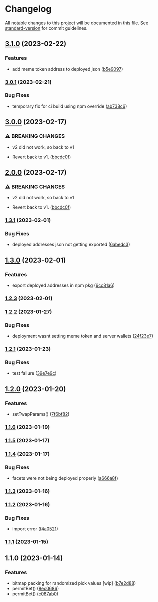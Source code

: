 # Changelog

All notable changes to this project will be documented in this file. See [standard-version](https://github.com/conventional-changelog/standard-version) for commit guidelines.

## [3.1.0](https://github.com/DegenFighter/contracts/compare/v3.0.1...v3.1.0) (2023-02-22)


### Features

* add meme token address to deployed json ([b5e9097](https://github.com/DegenFighter/contracts/commit/b5e9097c6220f2da32f0bbe546121da3dd458ddc))

### [3.0.1](https://github.com/DegenFighter/contracts/compare/v3.0.0...v3.0.1) (2023-02-21)


### Bug Fixes

* temporary fix for ci build using npm override ([ab738c6](https://github.com/DegenFighter/contracts/commit/ab738c6d76b8f1b73e1e6e3326d8e8234759e1f9))

## [3.0.0](https://github.com/DegenFighter/contracts/compare/v2.0.1...v3.0.0) (2023-02-17)


### ⚠ BREAKING CHANGES

* v2 did not work, so back to v1

* Revert back to v1. ([bbcdc0f](https://github.com/DegenFighter/contracts/commit/bbcdc0fb8aca06b9bdf5c68d5ec840d5e4df25ad))

## [2.0.0](https://github.com/DegenFighter/contracts/compare/v2.0.1...v2.0.0) (2023-02-17)


### ⚠ BREAKING CHANGES

* v2 did not work, so back to v1

* Revert back to v1. ([bbcdc0f](https://github.com/DegenFighter/contracts/commit/bbcdc0fb8aca06b9bdf5c68d5ec840d5e4df25ad))

### [1.3.1](https://github.com/DegenFighter/contracts/compare/v1.3.0...v1.3.1) (2023-02-01)


### Bug Fixes

* deployed addresses json not getting exported ([6abedc3](https://github.com/DegenFighter/contracts/commit/6abedc35da85d2dc96565bb580c817f2e83b475b))

## [1.3.0](https://github.com/DegenFighter/contracts/compare/v1.2.3...v1.3.0) (2023-02-01)


### Features

* export deployed addresses in npm pkg ([6cc81a6](https://github.com/DegenFighter/contracts/commit/6cc81a6fb7addfa1f5fd71980c8cce27548e8970))

### [1.2.3](https://github.com/DegenFighter/contracts/compare/v1.2.2...v1.2.3) (2023-02-01)

### [1.2.2](https://github.com/DegenFighter/contracts/compare/v1.2.1...v1.2.2) (2023-01-27)


### Bug Fixes

* deployment wasnt setting meme token and server wallets ([24f23e7](https://github.com/DegenFighter/contracts/commit/24f23e7d3ee5a852bfef47b0c3fbaf0001d19257))

### [1.2.1](https://github.com/DegenFighter/contracts/compare/v1.2.0...v1.2.1) (2023-01-23)


### Bug Fixes

* test failure ([39e7e9c](https://github.com/DegenFighter/contracts/commit/39e7e9c9920169c1d799c63e60eb2dd91680fbeb))

## [1.2.0](https://github.com/DegenFighter/contracts/compare/v1.1.6...v1.2.0) (2023-01-20)


### Features

* setTwapParams() ([7f6bf82](https://github.com/DegenFighter/contracts/commit/7f6bf8250515216ebd56ac386c6c483252c71ca2))

### [1.1.6](https://github.com/DegenFighter/contracts/compare/v1.1.5...v1.1.6) (2023-01-19)

### [1.1.5](https://github.com/DegenFighter/contracts/compare/v1.1.4...v1.1.5) (2023-01-17)

### [1.1.4](https://github.com/DegenFighter/contracts/compare/v1.1.3...v1.1.4) (2023-01-17)


### Bug Fixes

* facets were not being deployed properly ([a666a8f](https://github.com/DegenFighter/contracts/commit/a666a8f3bd93b2d7b07a3db6c84241509a5a0154))

### [1.1.3](https://github.com/DegenFighter/contracts/compare/v1.1.2...v1.1.3) (2023-01-16)

### [1.1.2](https://github.com/DegenFighter/contracts/compare/v1.1.1...v1.1.2) (2023-01-16)


### Bug Fixes

* import error ([f4a0521](https://github.com/DegenFighter/contracts/commit/f4a05213765d9101a00cd1a7a335c23ed6cf0ce8))

### [1.1.1](https://github.com/DegenFighter/contracts/compare/v1.1.0...v1.1.1) (2023-01-15)

## 1.1.0 (2023-01-14)


### Features

* bitmap packing for randomized pick values [wip] ([b7e2d88](https://github.com/DegenFighter/contracts/commit/b7e2d88cc4c2fadc0958716e09e791ddffd70d71))
* permitBet() ([8ec0686](https://github.com/DegenFighter/contracts/commit/8ec068669c621129bdcf7532754a6ed3d5c5e066))
* permitBet() ([c087ab0](https://github.com/DegenFighter/contracts/commit/c087ab0c8e7206b3c0fdb1e3c9f7787738f216c3))
